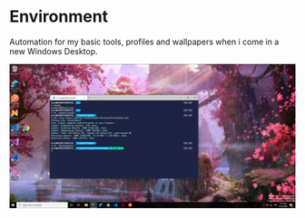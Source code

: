 # Environment

Automation for my basic tools, profiles and wallpapers when i come in a new Windows Desktop.

![Screenshot](https://github.com/Alexandre-Delaunay/Environment/blob/main/DesktopScreenshoot.PNG)
